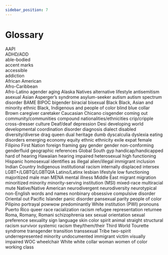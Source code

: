 ```yaml
---
sidebar_position: 7
---
```


# Glossary

AAPI<br>
ADHD/ADD<br>
able-bodied<br>
accent marks<br>
accessible<br>
addiction<br>
African American<br>
Afro-Caribbean<br>
Afro-Latino
agender
aging
Alaska Natives
alternative lifestyle
antisemitism
asexual
Asian
Asperger’s syndrome
asylum-seeker
autism
autism spectrum disorder
BAME
BIPOC
bigender
biracial
bisexual
Black
Black, Asian and minority ethnic
Black, Indigenous and people of color
blind
blue collar
Brown
caregiver
caretaker
Caucasian
Chicano
cisgender
coming out
community/communities
compound nationalities/ethnicities
crip/cripple
cross-dresser
culture
Deaf/deaf
depression
Desi
developing world
developmental coordination disorder
diagnosis
dialect
disabled
diversity/diverse
drag queen
dual heritage
dumb
dyscalculia
dyslexia
eating disorders
emerging economy
equity
ethnic
ethnicity
exile
expat
female
Filipino
First Nation
foreign
framing
gay
gender
gender non-conforming
genderfluid
geographic references
Global South
gyp
handicap/handicapped
hard of hearing
Hawaiian
hearing impaired
heterosexual
high functioning
Hispanic
homosexual
identifies as
illegal alien/illegal immigrant
inclusion
Indian Country
Indigenous
institutional racism
internally displaced
intersex
LGBT+/LGBTQ/LGBTQIA
Latino/Latinx
lesbian
lifestyle
low functioning
majoritized
male
man
MENA
mental illness
Middle East
migrant
migration
minoritized
minority
minority-serving institution (MSI)
mixed-race
multiracial
mute
Native/Native American
neurodivergent
neurodiversity
neurotypical
non-English words and names
nonbinary
obsessive compulsive disorder
Oriental
out
Pacific Islander
panic disorder
pansexual
parity
people of color
Pilipino
portrayal
powwow
predominantly White institution (PWI)
pronouns
Puerto Rico
queer
race
racialization
racism
refugee
representation
returnee
Roma, Romany, Romani
schizophrenia
sex
sexual orientation
sexual preference
sexuality
sign language
skin color
spirit animal
straight
structural racism
survivor
systemic racism
they/them/their
Third World
Tourette syndrome
transgender
transition
transsexual
Tribe
two-spirit
underrepresented minority
undocumented immigrant
victim
visually impaired
WOC
wheelchair
White
white collar
woman
women of color
working class
